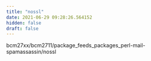 ```yaml
---
title: "nossl"
date: 2021-06-29 09:28:26.564152
hidden: false
draft: false
---
```


bcm27xx/bcm2711/package_feeds_packages_perl-mail-spamassassin/nossl

